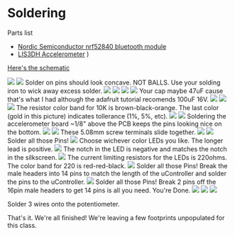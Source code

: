 # Soldering

Parts list
- [Nordic Semiconductor nrf52840 bluetooth module](https://www.adafruit.com/product/4078)
- [LIS3DH Accelerometer](https://www.aliexpress.com/item/CJMCU-LIS3DSH-High-resolution-Three-axis-Accelerometer-Triaxial-Accelerometer-Module-LIS3DH/32879796761.html?)
)


[Here's the schematic](https://github.com/hydronics2/Teardown-2019/blob/master/soldering/pics/schematic.pdf)


![](https://github.com/hydronics2/Circuitpython_February_2019/blob/master/soldering/pics/1.JPG)
![](https://github.com/hydronics2/Circuitpython_February_2019/blob/master/soldering/pics/2.JPG)
Solder on pins should look concave. NOT BALLS. Use your solding iron to wick away excess solder.
![](https://github.com/hydronics2/Circuitpython_February_2019/blob/master/soldering/pics/3.JPG)
![](https://github.com/hydronics2/Circuitpython_February_2019/blob/master/soldering/pics/4.JPG)
![](https://github.com/hydronics2/Circuitpython_February_2019/blob/master/soldering/pics/5.JPG)
![](https://github.com/hydronics2/Circuitpython_February_2019/blob/master/soldering/pics/6.JPG)
Your cap maybe 47uF cause that's what I had although the adafruit tutorial recomends 100uF 16V.
![](https://github.com/hydronics2/Circuitpython_February_2019/blob/master/soldering/pics/7.JPG)
[](https://github.com/hydronics2/Circuitpython_February_2019/blob/master/soldering/pics/8.JPG)
![](https://github.com/hydronics2/Circuitpython_February_2019/blob/master/soldering/pics/9.JPG)
![](https://github.com/hydronics2/Circuitpython_February_2019/blob/master/soldering/pics/10.JPG)
The resistor color band for 10K is brown-black-orange. The last color (gold in this picture) indicates tollerance (1%, 5%, etc).
![](https://github.com/hydronics2/Circuitpython_February_2019/blob/master/soldering/pics/11.JPG)
![](https://github.com/hydronics2/Circuitpython_February_2019/blob/master/soldering/pics/12.JPG)
Soldering the accelerometer board ~1/8" above the PCB keeps the pins looking nice on the bottom. 
![](https://github.com/hydronics2/Circuitpython_February_2019/blob/master/soldering/pics/13.JPG)
![](https://github.com/hydronics2/Circuitpython_February_2019/blob/master/soldering/pics/14.JPG)
These 5.08mm screw terminals slide together.
![](https://github.com/hydronics2/Circuitpython_February_2019/blob/master/soldering/pics/15.JPG)
![](https://github.com/hydronics2/Circuitpython_February_2019/blob/master/soldering/pics/16.JPG)
Solder all those Pins!
![](https://github.com/hydronics2/Circuitpython_February_2019/blob/master/soldering/pics/17.JPG)
Choose wichever color LEDs you like. The longer lead is positive.
![](https://github.com/hydronics2/Circuitpython_February_2019/blob/master/soldering/pics/18.JPG)
The notch in the LED is negative and matches the notch in the silkscreen.
![](https://github.com/hydronics2/Circuitpython_February_2019/blob/master/soldering/pics/19.JPG)
The current limiting resistors for the LEDs is 220ohms. The color band for 220 is red-red-black.
![](https://github.com/hydronics2/Circuitpython_February_2019/blob/master/soldering/pics/20.JPG)
Solder all those Pins!
Break the male headers into 14 pins to match the length of the uController and solder the pins to the uController.
![](https://github.com/hydronics2/Circuitpython_February_2019/blob/master/soldering/pics/21.JPG)
Solder all those Pins!
Break 2 pins off the 16pin male headers to get 14 pins is all you need. You're Done.
![](https://github.com/hydronics2/Circuitpython_February_2019/blob/master/soldering/pics/chip_soldered.JPG)
![](https://github.com/hydronics2/Circuitpython_February_2019/blob/master/soldering/pics/ws2812.JPG)
![](https://github.com/hydronics2/Circuitpython_February_2019/blob/master/soldering/pics/22.jpg)

Solder 3 wires onto the potentiometer.

That's it. We're all finished! We're leaving a few footprints unpopulated for this class.

